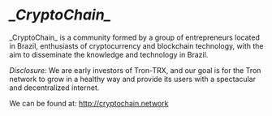 # **_\_CryptoChain\__**
\_CryptoChain\_ is a community formed by a group of entrepreneurs located in Brazil, enthusiasts of cryptocurrency and blockchain technology, with the aim to disseminate the knowledge and technology in Brazil.

_Disclosure:_ We are early investors of Tron-TRX, and our goal is for the Tron network to grow in a healthy way and provide its users with a spectacular and decentralized internet.

We can be found at: http://cryptochain.network
